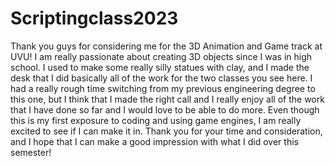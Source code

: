 # Scriptingclass2023

Thank you guys for considering me for the 3D Animation and Game track at UVU! I am really passionate about creating 3D objects since I was in high school. I used to make some really silly statues with clay, and I made the desk that I did basically all of the work for the two classes you see here. I had a really rough time switching from my previous engineering degree to this one, but I think that I made the right call and I really enjoy all of the work that I have done so far and I would love to be able to do more. Even though this is my first exposure to coding and using game engines, I am really excited to see if I can make it in. Thank you for your time and consideration, and I hope that I can make a good impression with what I did over this semester!